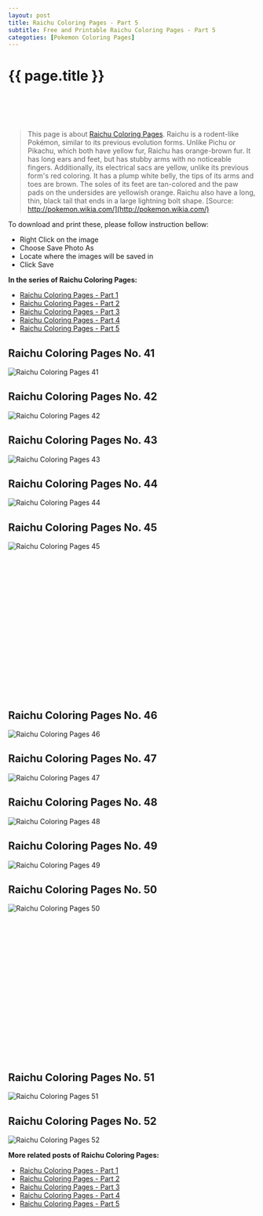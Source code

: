 ```yaml
---
layout: post
title: Raichu Coloring Pages - Part 5
subtitle: Free and Printable Raichu Coloring Pages - Part 5
categoties: [Pokemon Coloring Pages]
---
```

{{ page.title }}
================
<script async src="//pagead2.googlesyndication.com/pagead/js/adsbygoogle.js"></script><!-- UnderTitleAds --> <ins class="adsbygoogle" style="display:inline-block;width:468px;height:60px" data-ad-client="ca-pub-6753140515841889" data-ad-slot="4010138290"></ins><script> (adsbygoogle = window.adsbygoogle || []).push({}); </script>

> This page is about [Raichu Coloring Pages](https://freecoloringpages.github.io/). Raichu is a rodent-like Pokémon, similar to its previous evolution forms. Unlike Pichu or Pikachu, which both have yellow fur, Raichu has orange-brown fur. It has long ears and feet, but has stubby arms with no noticeable fingers. Additionally, its electrical sacs are yellow, unlike its previous form's red coloring. It has a plump white belly, the tips of its arms and toes are brown. The soles of its feet are tan-colored and the paw pads on the undersides are yellowish orange. Raichu also have a long, thin, black tail that ends in a large lightning bolt shape. [Source: http://pokemon.wikia.com/](http://pokemon.wikia.com/)

To download and print these, please follow instruction bellow:
* Right Click on the image 
* Choose Save Photo As 
* Locate where the images will be saved in 
* Click Save

**In the series of Raichu Coloring Pages:**

* [Raichu Coloring Pages - Part 1](https://freecoloringpages.github.io/2017/12/11/Raichu-Coloring-Pages-part-1.html)
* [Raichu Coloring Pages - Part 2](https://freecoloringpages.github.io/2017/12/11/Raichu-Coloring-Pages-part-2.html)
* [Raichu Coloring Pages - Part 3](https://freecoloringpages.github.io/2017/12/11/Raichu-Coloring-Pages-part-3.html)
* [Raichu Coloring Pages - Part 4](https://freecoloringpages.github.io/2017/12/11/Raichu-Coloring-Pages-part-4.html)
* [Raichu Coloring Pages - Part 5](https://freecoloringpages.github.io/2017/12/11/Raichu-Coloring-Pages-part-5.html)

## Raichu Coloring Pages No. 41
![Raichu Coloring Pages 41](https://freecoloringpages.github.io/img4/Raichu-Coloring-Pages%20(41).jpg "Raichu Coloring Pages 41")

## Raichu Coloring Pages No. 42
![Raichu Coloring Pages 42](https://freecoloringpages.github.io/img4/Raichu-Coloring-Pages%20(42).jpg "Raichu Coloring Pages 42")

## Raichu Coloring Pages No. 43
![Raichu Coloring Pages 43](https://freecoloringpages.github.io/img4/Raichu-Coloring-Pages%20(43).jpg "Raichu Coloring Pages 43")

## Raichu Coloring Pages No. 44
![Raichu Coloring Pages 44](https://freecoloringpages.github.io/img4/Raichu-Coloring-Pages%20(44).jpg "Raichu Coloring Pages 44")

## Raichu Coloring Pages No. 45
![Raichu Coloring Pages 45](https://freecoloringpages.github.io/img4/Raichu-Coloring-Pages%20(45).jpg "Raichu Coloring Pages 45")

<script async src="//pagead2.googlesyndication.com/pagead/js/adsbygoogle.js"></script><!-- Texxtonly --><ins class="adsbygoogle" style="display:inline-block;width:336px;height:280px" data-ad-client="ca-pub-6753140515841889" data-ad-slot="3207852233"></ins><script>(adsbygoogle = window.adsbygoogle || []).push({}); </script>

## Raichu Coloring Pages No. 46
![Raichu Coloring Pages 46](https://freecoloringpages.github.io/img4/Raichu-Coloring-Pages%20(46).jpg "Raichu Coloring Pages 46")

## Raichu Coloring Pages No. 47
![Raichu Coloring Pages 47](https://freecoloringpages.github.io/img4/Raichu-Coloring-Pages%20(47).jpg "Raichu Coloring Pages 47")

## Raichu Coloring Pages No. 48
![Raichu Coloring Pages 48](https://freecoloringpages.github.io/img4/Raichu-Coloring-Pages%20(48).jpg "Raichu Coloring Pages 48")

## Raichu Coloring Pages No. 49
![Raichu Coloring Pages 49](https://freecoloringpages.github.io/img4/Raichu-Coloring-Pages%20(49).jpg "Raichu Coloring Pages 49")

## Raichu Coloring Pages No. 50
![Raichu Coloring Pages 50](https://freecoloringpages.github.io/img4/Raichu-Coloring-Pages%20(50).jpg "Raichu Coloring Pages 50")

<script async src="//pagead2.googlesyndication.com/pagead/js/adsbygoogle.js"></script><!-- Texxtonly --><ins class="adsbygoogle" style="display:inline-block;width:336px;height:280px" data-ad-client="ca-pub-6753140515841889" data-ad-slot="3207852233"></ins><script>(adsbygoogle = window.adsbygoogle || []).push({}); </script>

## Raichu Coloring Pages No. 51
![Raichu Coloring Pages 51](https://freecoloringpages.github.io/img4/Raichu-Coloring-Pages%20(51).jpg "Raichu Coloring Pages 51")

## Raichu Coloring Pages No. 52
![Raichu Coloring Pages 52](https://freecoloringpages.github.io/img4/Raichu-Coloring-Pages%20(52).jpg "Raichu Coloring Pages 52")

**More related posts of Raichu Coloring Pages:**

* [Raichu Coloring Pages - Part 1](https://freecoloringpages.github.io/2017/12/11/Raichu-Coloring-Pages-part-1.html)
* [Raichu Coloring Pages - Part 2](https://freecoloringpages.github.io/2017/12/11/Raichu-Coloring-Pages-part-2.html)
* [Raichu Coloring Pages - Part 3](https://freecoloringpages.github.io/2017/12/11/Raichu-Coloring-Pages-part-3.html)
* [Raichu Coloring Pages - Part 4](https://freecoloringpages.github.io/2017/12/11/Raichu-Coloring-Pages-part-4.html)
* [Raichu Coloring Pages - Part 5](https://freecoloringpages.github.io/2017/12/11/Raichu-Coloring-Pages-part-5.html)

